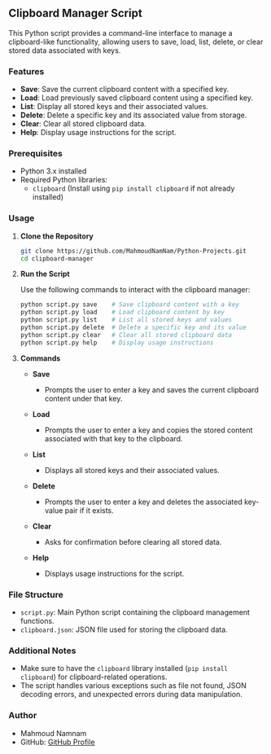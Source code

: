## Clipboard Manager Script

This Python script provides a command-line interface to manage a clipboard-like functionality, allowing users to save, load, list, delete, or clear stored data associated with keys.

### Features

- **Save**: Save the current clipboard content with a specified key.
- **Load**: Load previously saved clipboard content using a specified key.
- **List**: Display all stored keys and their associated values.
- **Delete**: Delete a specific key and its associated value from storage.
- **Clear**: Clear all stored clipboard data.
- **Help**: Display usage instructions for the script.

### Prerequisites

- Python 3.x installed
- Required Python libraries:
  - `clipboard` (Install using `pip install clipboard` if not already installed)

### Usage

1. **Clone the Repository**

   ```bash
   git clone https://github.com/MahmoudNamNam/Python-Projects.git
   cd clipboard-manager
   ```

2. **Run the Script**

   Use the following commands to interact with the clipboard manager:

   ```bash
   python script.py save    # Save clipboard content with a key
   python script.py load    # Load clipboard content by key
   python script.py list    # List all stored keys and values
   python script.py delete  # Delete a specific key and its value
   python script.py clear   # Clear all stored clipboard data
   python script.py help    # Display usage instructions
   ```

3. **Commands**

   - **Save**
     - Prompts the user to enter a key and saves the current clipboard content under that key.

   - **Load**
     - Prompts the user to enter a key and copies the stored content associated with that key to the clipboard.

   - **List**
     - Displays all stored keys and their associated values.

   - **Delete**
     - Prompts the user to enter a key and deletes the associated key-value pair if it exists.

   - **Clear**
     - Asks for confirmation before clearing all stored data.

   - **Help**
     - Displays usage instructions for the script.

### File Structure

- `script.py`: Main Python script containing the clipboard management functions.
- `clipboard.json`: JSON file used for storing the clipboard data.

### Additional Notes

- Make sure to have the `clipboard` library installed (`pip install clipboard`) for clipboard-related operations.
- The script handles various exceptions such as file not found, JSON decoding errors, and unexpected errors during data manipulation.


### Author

- Mahmoud Namnam
- GitHub: [GitHub Profile](https://github.com/MahmoudNamNam)

